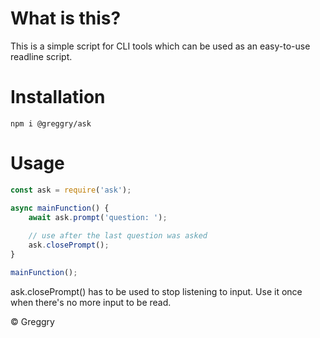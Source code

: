 # What is this?

This is a simple script for CLI tools which can be used as an easy-to-use readline script.

# Installation

`npm i @greggry/ask`

# Usage

```js
const ask = require('ask');

async mainFunction() {
    await ask.prompt('question: ');
    
    // use after the last question was asked
    ask.closePrompt();
}

mainFunction();
```

ask.closePrompt() has to be used to stop listening to input. Use it once when there's no more input to be read.

© Greggry
